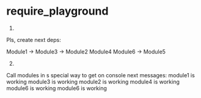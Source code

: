 # require_playground

1) 
Pls, create next deps:

Module1 ->
    Module3 ->
        Module2
        Module4
    Module6 ->
        Module5


2)
Call modules in s special way to get on console next messages:
module1 is working
module3 is working
module2 is working
module4 is working
module6 is working
module6 is working
